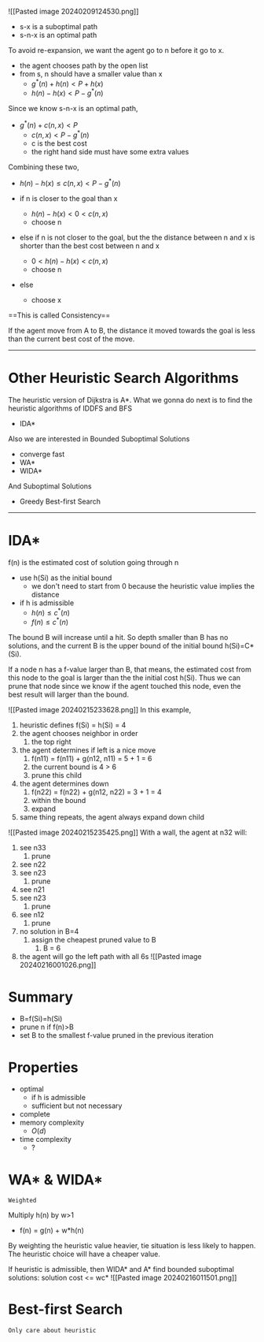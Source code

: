 ![[Pasted image 20240209124530.png]]
- s-x is a suboptimal path
- s-n-x is an optimal path

To avoid re-expansion, we want the agent go to n before it go to x.
- the agent chooses path by the open list
- from s, n should have a smaller value than x
	- $g^*(n)+h(n)<P+h(x)$
	- $h(n)-h(x)<P-g^*(n)$

Since we know s-n-x is an optimal path,
- $g^*(n)+c(n,x)<P$
	- $c(n,x)<P-g^*(n)$
	- c is the best cost
	- the right hand side must have some extra values

Combining these two,
- $h(n)-h(x)\le c(n,x)<P-g^*(n)$

- if n is closer to the goal than x
	- $h(n)-h(x)<0<c(n,x)$
	- choose n
- else if n is not closer to the goal, but the the distance between n and x is shorter than the best cost between n and x
	- $0<h(n)-h(x)<c(n,x)$
	- choose n
- else
	- choose x

==This is called Consistency==

If the agent move from A to B, the distance it moved towards the goal is less than the current best cost of the move.

---
# Other Heuristic Search Algorithms

The heuristic version of Dijkstra is A\*.
What we gonna do next is to find the heuristic algorithms of IDDFS and BFS
- IDA\*

Also we are interested in Bounded Suboptimal Solutions
- converge fast
- WA\*
- WIDA\*

And Suboptimal Solutions
- Greedy Best-first Search

---
# IDA\*
f(n) is the estimated cost of solution going through n

- use h(Si) as the initial bound
	- we don't need to start from 0 because the heuristic value implies the distance
- if h is admissible
	- $h(n)\le c^*(n)$
	- $f(n)\le c^*(n)$

The bound B will increase until a hit. So depth smaller than B has no solutions, and the current B is the upper bound of the initial bound h(Si)=C\*(Si).

If a node n has a f-value larger than B, that means, the estimated cost from this node to the goal is larger than the the initial cost h(Si). Thus we can prune that node since we know if the agent touched this node, even the best result will larger than the bound.

![[Pasted image 20240215233628.png]]
In this example, 
1. heuristic defines f(Si) = h(Si) = 4
2. the agent chooses neighbor in order
	1. the top right
3. the agent determines if left is a nice move
	1. f(n11) = f(n11) + g(n12, n11) = 5 + 1 = 6
	2. the current bound is 4 > 6
	3. prune this child
4. the agent determines down
	1. f(n22) = f(n22) + g(n12, n22) = 3 + 1 = 4
	2. within the bound
	3. expand
5. same thing repeats, the agent always expand down child

![[Pasted image 20240215235425.png]]
With a wall, the agent at n32 will:
1. see n33
	1. prune
2. see n22
3. see n23
	1. prune
4. see n21
5. see n23
	1. prune
6. see n12
	1. prune
7. no solution in B=4
	1. assign the cheapest pruned value to B
		1. B = 6
8. the agent will go the left path with all 6s
![[Pasted image 20240216001026.png]]
# Summary
- B=f(Si)=h(Si)
- prune n if f(n)>B
- set B to the smallest f-value pruned in the previous iteration

# Properties
- optimal
	- if h is admissible
	- sufficient but not necessary
- complete
- memory complexity
	- $O(d)$
- time complexity
	- ?

# WA\* & WIDA\*
	Weighted

Multiply h(n) by w>1
- f(n) = g(n) + w\*h(n)

By weighting the heuristic value heavier, tie situation is less likely to happen. The heuristic choice will have a cheaper value.

If heuristic is admissible, then WIDA* and A* find bounded suboptimal solutions:
	solution cost <= wc*
![[Pasted image 20240216011501.png]]
# Best-first Search
	Only care about heuristic